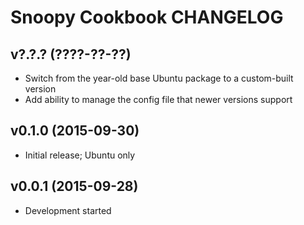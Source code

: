 Snoopy Cookbook CHANGELOG
=========================

v?.?.? (????-??-??)
-------------------
- Switch from the year-old base Ubuntu package to a custom-built version
- Add ability to manage the config file that newer versions support

v0.1.0 (2015-09-30)
-------------------
- Initial release; Ubuntu only

v0.0.1 (2015-09-28)
-------------------
- Development started
